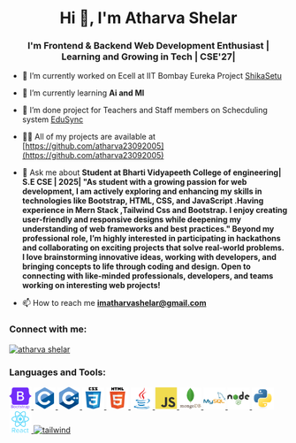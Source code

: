 <h1 align="center">Hi 👋, I'm Atharva Shelar</h1>
<h3 align="center">I'm Frontend & Backend Web Development Enthusiast | Learning and Growing in Tech | CSE'27|</h3>

- 🔭 I’m currently worked on Ecell at IIT Bombay Eureka Project [ShikaSetu](https://github.com/atharva23092005/ShikshaSetu-sever.git)

- 🌱 I’m currently learning **Ai and Ml**

- 👯 I’m done project for Teachers and Staff members on Schecduling system [EduSync](https://atharva23092005.github.io/EduSync/)

- 👨‍💻 All of my projects are available at [https://github.com/atharva23092005](https://github.com/atharva23092005)

- 💬 Ask me about **Student at Bharti Vidyapeeth College of engineering| S.E CSE | 2025| "As student with a growing passion for web development, I am actively exploring and enhancing my skills in technologies like Bootstrap, HTML, CSS, and JavaScript .Having experience in Mern Stack ,Tailwind Css and Bootstrap. I enjoy creating user-friendly and responsive designs while deepening my understanding of web frameworks and best practices." Beyond my professional role, I’m highly interested in participating in hackathons and collaborating on exciting projects that solve real-world problems. I love brainstorming innovative ideas, working with developers, and bringing concepts to life through coding and design. Open to connecting with like-minded professionals, developers, and teams working on interesting web projects!**

- 📫 How to reach me **imatharvashelar@gmail.com**

<h3 align="left">Connect with me:</h3>
<p align="left">
<a href="https://linkedin.com/in/atharva shelar" target="blank"><img align="center" src="https://raw.githubusercontent.com/rahuldkjain/github-profile-readme-generator/master/src/images/icons/Social/linked-in-alt.svg" alt="atharva shelar" height="30" width="40" /></a>
</p>

<h3 align="left">Languages and Tools:</h3>
<p align="left"> <a href="https://getbootstrap.com" target="_blank" rel="noreferrer"> <img src="https://raw.githubusercontent.com/devicons/devicon/master/icons/bootstrap/bootstrap-plain-wordmark.svg" alt="bootstrap" width="40" height="40"/> </a> <a href="https://www.cprogramming.com/" target="_blank" rel="noreferrer"> <img src="https://raw.githubusercontent.com/devicons/devicon/master/icons/c/c-original.svg" alt="c" width="40" height="40"/> </a> <a href="https://www.w3schools.com/cpp/" target="_blank" rel="noreferrer"> <img src="https://raw.githubusercontent.com/devicons/devicon/master/icons/cplusplus/cplusplus-original.svg" alt="cplusplus" width="40" height="40"/> </a> <a href="https://www.w3schools.com/css/" target="_blank" rel="noreferrer"> <img src="https://raw.githubusercontent.com/devicons/devicon/master/icons/css3/css3-original-wordmark.svg" alt="css3" width="40" height="40"/> </a> <a href="https://www.w3.org/html/" target="_blank" rel="noreferrer"> <img src="https://raw.githubusercontent.com/devicons/devicon/master/icons/html5/html5-original-wordmark.svg" alt="html5" width="40" height="40"/> </a> <a href="https://www.java.com" target="_blank" rel="noreferrer"> <img src="https://raw.githubusercontent.com/devicons/devicon/master/icons/java/java-original.svg" alt="java" width="40" height="40"/> </a> <a href="https://developer.mozilla.org/en-US/docs/Web/JavaScript" target="_blank" rel="noreferrer"> <img src="https://raw.githubusercontent.com/devicons/devicon/master/icons/javascript/javascript-original.svg" alt="javascript" width="40" height="40"/> </a> <a href="https://www.mongodb.com/" target="_blank" rel="noreferrer"> <img src="https://raw.githubusercontent.com/devicons/devicon/master/icons/mongodb/mongodb-original-wordmark.svg" alt="mongodb" width="40" height="40"/> </a> <a href="https://www.mysql.com/" target="_blank" rel="noreferrer"> <img src="https://raw.githubusercontent.com/devicons/devicon/master/icons/mysql/mysql-original-wordmark.svg" alt="mysql" width="40" height="40"/> </a> <a href="https://nodejs.org" target="_blank" rel="noreferrer"> <img src="https://raw.githubusercontent.com/devicons/devicon/master/icons/nodejs/nodejs-original-wordmark.svg" alt="nodejs" width="40" height="40"/> </a> <a href="https://www.python.org" target="_blank" rel="noreferrer"> <img src="https://raw.githubusercontent.com/devicons/devicon/master/icons/python/python-original.svg" alt="python" width="40" height="40"/> </a> <a href="https://reactjs.org/" target="_blank" rel="noreferrer"> <img src="https://raw.githubusercontent.com/devicons/devicon/master/icons/react/react-original-wordmark.svg" alt="react" width="40" height="40"/> </a> <a href="https://tailwindcss.com/" target="_blank" rel="noreferrer"> <img src="https://www.vectorlogo.zone/logos/tailwindcss/tailwindcss-icon.svg" alt="tailwind" width="40" height="40"/> </a> </p>

